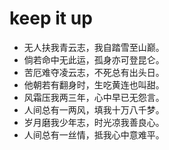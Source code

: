 # keep it up

- 无人扶我青云志，我自踏雪至山巅。
- 倘若命中无此运，孤身亦可登昆仑。
- 苦厄难夺凌云志，不死总有出头日。
- 他朝若有翻身时，生吃黄连也叫甜。
- 风霜压我两三年，心中早已无怨言。
- 人间总有一两风，填我十万八千梦。
- 岁月磨我少年志，时光凉我善良心。
- 人间总有一丝情，抵我心中意难平。